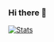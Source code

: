 ### Hi there 👋
[![Stats](https://github-readme-stats.vercel.app/api?username=GowthamGottimukkala&hide=stars&theme=dark&show_icons=true&hide_title=true&hide_rank=true)](https://github.com/anuraghazra/github-readme-stats)
<!--
**GowthamGottimukkala/GowthamGottimukkala** is a ✨ _special_ ✨ repository because its `README.md` (this file) appears on your GitHub profile.

Here are some ideas to get you started:

- 🔭 I’m currently working on ...
- 🌱 I’m currently learning ...
- 👯 I’m looking to collaborate on ...
- 🤔 I’m looking for help with ...
- 💬 Ask me about ...
- 📫 How to reach me: ...
- 😄 Pronouns: ...
- ⚡ Fun fact: ...
-->
